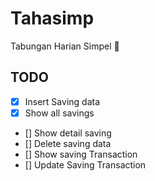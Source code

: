 # Tahasimp
Tabungan Harian Simpel 📒

## TODO
- [x] Insert Saving data
- [x] Show all savings
- [] Show detail saving
- [] Delete saving data
- [] Show saving Transaction
- [] Update Saving Transaction
